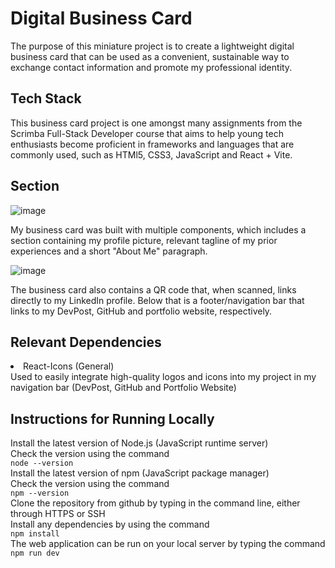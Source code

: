 # Digital Business Card
The purpose of this miniature project is to create a lightweight digital business card that can be used as a convenient, sustainable way to exchange contact information and promote my professional identity. 

## Tech Stack
This business card project is one amongst many assignments from the Scrimba Full-Stack Developer course that aims to help young tech enthusiasts become proficient in frameworks and languages that are commonly used, such as HTMl5, CSS3, JavaScript and React + Vite. 

## Section
![image](https://github.com/user-attachments/assets/c0554d37-559d-43df-81c4-aec65fe5df08)
<p>My business card was built with multiple components, which includes a section containing my profile picture, relevant tagline of my prior experiences and a short "About Me" paragraph.</p>

![image](https://github.com/user-attachments/assets/59dcca04-e776-4b7f-baeb-2ae3ca1f7811)
<p>The business card also contains a QR code that, when scanned, links directly to my LinkedIn profile. Below that is a footer/navigation bar that links to my DevPost, GitHub and portfolio website, respectively.</p>

## Relevant Dependencies
<li>React-Icons (General)</li>
Used to easily integrate high-quality logos and icons into my project in my navigation bar (DevPost, GitHub and Portfolio Website)

## Instructions for Running Locally
Install the latest version of Node.js (JavaScript runtime server)\
Check the version using the command\
`node --version`\
Install the latest version of npm (JavaScript package manager)\
Check the version using the command\
`npm --version`\
Clone the repository from github by typing in the command line, either through HTTPS or SSH\
Install any dependencies by using the command\
`npm install`\
The web application can be run on your local server by typing the command\
`npm run dev`

